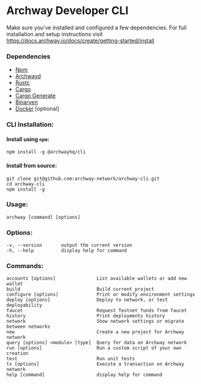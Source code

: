 # Archway Developer CLI

Make sure you've installed and configured a few dependencies. For full installation and setup instructions visit https://docs.archway.io/docs/create/getting-started/install

### Dependencies

- [Npm](https://docs.npmjs.com/downloading-and-installing-node-js-and-npm "Install Node.js and NPM")
- [Archwayd](https://github.com/archway-network/archway/tree/main/cmd/archwayd "Install Archway Daemon")
- [Rustc](https://www.rust-lang.org/tools/install "Install Rust")
- [Cargo](https://doc.rust-lang.org/cargo/getting-started/installation.html "Install Cargo")
- [Cargo Generate](https://crates.io/crates/cargo-generate "Install Cargo Generate")
- [Binaryen](https://github.com/WebAssembly/binaryen "Install Binaryen toolchain")
- [Docker](https://docs.docker.com/get-docker "Install Docker") [optional]

### CLI Installation:

#### Install using `npm`:

```
npm install -g @archwayhq/cli
```

#### Install from source:

```
git clone git@github.com:archway-network/archway-cli.git
cd archway-cli
npm install -g
```

### Usage:

```
archway [command] [options]
```

### Options:

```
-v, --version       output the current version
-h, --help          display help for command
```

### Commands:
```
accounts [options]               List available wallets or add new wallet
build                            Build current project
configure [options]              Print or modify environment settings
deploy [options]                 Deploy to network, or test deployability
faucet                           Request Testnet funds from faucet
history                          Print deployments history
network                          Show network settings or migrate between networks
new                              Create a new project for Archway network
query [options] <module> [type]  Query for data on Archway network
run [options]                    Run a custom script of your own creation
test                             Run unit tests
tx [options]                     Execute a transaction on Archway network
help [command]                   display help for command
```
